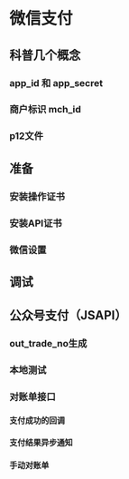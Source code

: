 # 微信支付

## 科普几个概念

### app_id 和 app_secret

### 商户标识 mch_id

### p12文件

## 准备

### 安装操作证书

### 安装API证书

### 微信设置


## 调试

## 公众号支付（JSAPI）

### out_trade_no生成

### 本地测试

### 对账单接口

#### 支付成功的回调

#### 支付结果异步通知

#### 手动对账单


